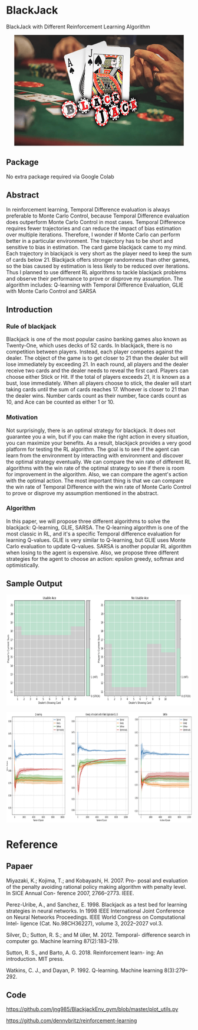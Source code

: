 # BlackJack
BlackJack with Different Reinforcement Learning Algorithm

<p align="center">
  <img width="460" height="300" src=images/blackjack.png>
</p>

## Package
No extra package required via Google Colab

## Abstract

In reinforcement learning, Temporal Difference evaluation is always preferable to Monte Carlo Control, because Temporal Difference evaluation does outperform Monte Carlo Control in most cases. Temporal Difference requires fewer trajectories and can reduce the impact of bias estimation over multiple iterations. Therefore, I wonder if Monte Carlo can perform better in a particular environment. The trajectory has to be short and sensitive to bias in estimation. The card game blackjack came to my mind. Each trajectory in blackjack is very short as the player need to keep the sum of cards below 21. Blackjack offers stronger randomness than other games, so the bias caused by estimation is less likely to be reduced over iterations. Thus I planned to use different RL algorithms to tackle blackjack problems and observe their performance to prove or disprove my assumption. The algorithm includes: Q-learning with Temporal Difference Evaluation, GLIE with Monte Carlo Control and SARSA

## Introduction

### Rule of blackjack

Blackjack is one of the most popular casino banking games also known as Twenty-One, which uses decks of 52 cards. In blackjack, there is no competition between players. Instead, each player competes against the dealer. The object of the game is to get closer to 21 than the dealer but will lose immediately by exceeding 21. In each round, all players and the dealer receive two cards and the dealer needs to reveal the first card. Players can choose either Stick or Hit. If the total of players exceeds 21, it is known as a bust, lose immediately. When all players choose to stick, the dealer will start taking cards until the sum of cards reaches 17. Whoever is closer to 21 than the dealer wins. Number cards count as their number, face cards count as 10, and Ace can be counted as either 1 or 10.

### Motivation

Not surprisingly, there is an optimal strategy for blackjack. It does not guarantee you a win, but if you can make the right action in every situation, you can maximize your benefits. As a result, blackjack provides a very good platform for testing the RL algorithm. The goal is to see if the agent can learn from the environment by interacting with environment and discover the optimal strategy eventually. We can compare the win rate of different RL algorithms with the win rate of the optimal strategy to see if there is room for improvement in the algorithm. Also, we can compare the agent's action with the optimal action. The most important thing is that we can compare the win rate of Temporal Difference with the win rate of Monte Carlo Control to prove or disprove my assumption mentioned in the abstract.

### Algorithm

In this paper, we will propose three different algorithms to solve the blackjack: Q-learning, GLIE, SARSA. The Q-learning algorithm is one of the most classic in RL, and it's a specific Temporal difference evaluation for learning Q-values. GLIE is very similar to Q-learning, but GLIE uses Monte Carlo evaluation to update Q-values. SARSA is another popular RL algorithm when losing to the agent is expensive. Also, we propose three different strategies for the agent to choose an action: epsilon greedy, softmax and optimistically. 

## Sample Output

<p align="center">
  <img width="600" height="300" src=images/policy.png>
</p>
<p align="center">
  <img width="1000" height="300" src=images/winrate.png>
</p>

# Reference

## Papaer
Miyazaki, K.; Kojima, T.; and Kobayashi, H. 2007. Pro-
posal and evaluation of the penalty avoiding rational policy
making algorithm with penalty level. In SICE Annual Con-
ference 2007, 2766–2773. IEEE.

Perez-Uribe, A., and Sanchez, E. 1998. Blackjack as a
test bed for learning strategies in neural networks. In 1998
IEEE International Joint Conference on Neural Networks
Proceedings. IEEE World Congress on Computational Intel-
ligence (Cat. No.98CH36227), volume 3, 2022–2027 vol.3.

Silver, D.; Sutton, R. S.; and M ̈uller, M. 2012. Temporal-
difference search in computer go. Machine learning
87(2):183–219.

Sutton, R. S., and Barto, A. G. 2018. Reinforcement learn-
ing: An introduction. MIT press.

Watkins, C. J., and Dayan, P. 1992. Q-learning. Machine
learning 8(3):279–292.

## Code

https://github.com/jng985/BlackjackEnv_gym/blob/master/plot_utils.py

https://github.com/dennybritz/reinforcement-learning
